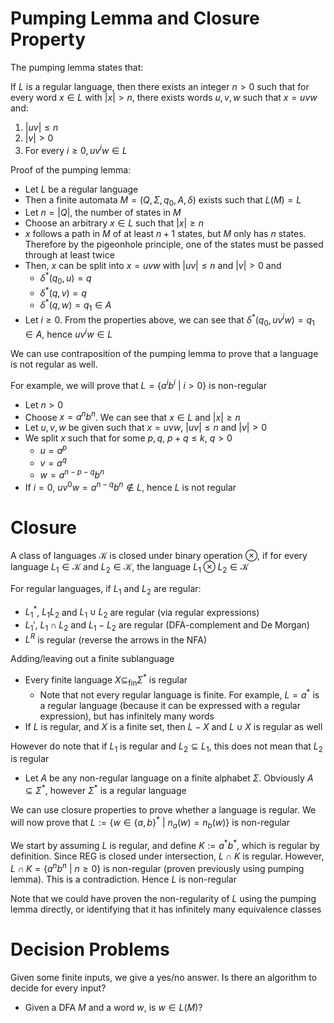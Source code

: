 # Pumping Lemma and Closure Property

The pumping lemma states that:

If $L$ is a regular language, then there exists an integer $n > 0$ such that for every word $x \in L$ with $|x| > n$, there exists words $u, v, w$ such that $x = uvw$ and:

1. $|uv| \leq n$
2. $|v| > 0$
3. For every $i \geq 0, uv^iw \in L$

Proof of the pumping lemma:

-   Let $L$ be a regular language
-   Then a finite automata $M = (Q, \Sigma, q_0, A, \delta)$ exists such that $L(M) = L$
-   Let $n = |Q|$, the number of states in $M$
-   Choose an arbitrary $x \in L$ such that $|x| \geq n$
-   $x$ follows a path in $M$ of at least $n + 1$ states, but $M$ only has $n$ states. Therefore by the pigeonhole principle, one of the states must be passed through at least twice
-   Then, $x$ can be split into $x = uvw$ with $|uv| \leq n$ and $|v| > 0$ and
    -   $\delta^*(q_0, u) = q$
    -   $\delta^*(q, v) = q$
    -   $\delta^*(q, w) = q_1 \in A$
-   Let $i \geq 0$. From the properties above, we can see that $\delta^*(q_0, uv^iw) = q_1 \in A$, hence $uv^iw \in L$

We can use contraposition of the pumping lemma to prove that a language is not regular as well.

For example, we will prove that $L = \{a^i b^i \ | \ i > 0 \}$ is non-regular

-   Let $n > 0$
-   Choose $x = a^n b^n$. We can see that $x \in L$ and $|x| \geq n$
-   Let $u,v,w$ be given such that $x = uvw$, $|uv| \leq n$ and $|v| > 0$
-   We split $x$ such that for some $p, q$, $p + q \leq k$, $q > 0$
    -   $u = a^p$
    -   $v = a^q$
    -   $w = a^{n-p-q}b^n$
-   If $i = 0$, $uv^0w = a^{n-q}b^n \not \in L$, hence $L$ is not regular

# Closure

A class of languages $\mathcal{K}$ is closed under binary operation $\otimes$, if for every language $L_1 \in \mathcal{K}$ and $L_2 \in \mathcal{K}$, the language $L_1 \otimes L_2 \in \mathcal{K}$

For regular languages, if $L_1$ and $L_2$ are regular:

-   $L_1^*$, $L_1 L_2$ and $L_1 \cup L_2$ are regular (via regular expressions)
-   $L_1'$, $L_1 \cap L_2$ and $L_1 - L_2$ are regular (DFA-complement and De Morgan)
-   $L^R$ is regular (reverse the arrows in the NFA)

Adding/leaving out a finite sublanguage

-   Every finite language $X \subseteq_{\text{fin}} \Sigma^*$ is regular
    -   Note that not every regular language is finite. For example, $L = a^*$ is a regular language (because it can be expressed with a regular expression), but has infinitely many words
-   If $L$ is regular, and $X$ is a finite set, then $L - X$ and $L \cup X$ is regular as well

However do note that if $L_1$ is regular and $L_2 \subseteq L_1$, this does not mean that $L_2$ is regular

-   Let $A$ be any non-regular language on a finite alphabet $\Sigma$. Obviously $A \subseteq \Sigma^*$, however $\Sigma^*$ is a regular language

We can use closure properties to prove whether a language is regular. We will now prove that $L := \{ w \in \{a, b\}^* \ | \ n_a(w) = n_b(w) \}$ is non-regular

We start by assuming $L$ is regular, and define $K := a^*b^*$, which is regular by definition. Since REG is closed under intersection, $L \cap K$ is regular. However, $L \cap K = \{ a^n b^n \ | \ n \geq 0 \}$ is non-regular (proven previously using pumping lemma). This is a contradiction. Hence $L$ is non-regular

Note that we could have proven the non-regularity of $L$ using the pumping lemma directly, or identifying that it has infinitely many equivalence classes

# Decision Problems

Given some finite inputs, we give a yes/no answer. Is there an algorithm to decide for every input?

-   Given a DFA $M$ and a word $w$, is $w \in L(M)$?
